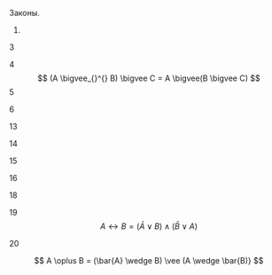 Законы.

1.

3

4
$$ (A \bigvee_{}^{} B) \bigvee C = A \bigvee(B \bigvee C) $$
5

6

13

14

15

16

18

19 $$ A\leftrightarrow B=(\bar{A} {\vee } B)\wedge (\bar{B} \vee A) $$

20

$$ A \oplus B = (\bar{A} \wedge  B) \vee (A \wedge  \bar{B)} $$
